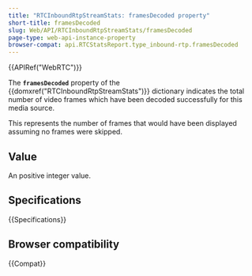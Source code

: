 ```yaml
---
title: "RTCInboundRtpStreamStats: framesDecoded property"
short-title: framesDecoded
slug: Web/API/RTCInboundRtpStreamStats/framesDecoded
page-type: web-api-instance-property
browser-compat: api.RTCStatsReport.type_inbound-rtp.framesDecoded
---
```


{{APIRef("WebRTC")}}

The **`framesDecoded`** property of the {{domxref("RTCInboundRtpStreamStats")}} dictionary indicates the total number of video frames which have been decoded successfully for this media source.

This represents the number of frames that would have been displayed assuming no frames were skipped.

## Value

An positive integer value.

## Specifications

{{Specifications}}

## Browser compatibility

{{Compat}}
